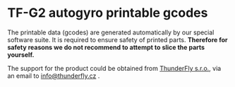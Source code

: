 # TF-G2 autogyro printable gcodes

The printable data (gcodes) are generated automatically by our special software suite. It is required to ensure safety of printed parts. **Therefore for safety reasons we do not recommend to attempt to slice the parts yourself.**

The support for the product could be obtained from [ThunderFly s.r.o.](https://www.thunderfly.cz/), via an email to info@thunderfly.cz .
